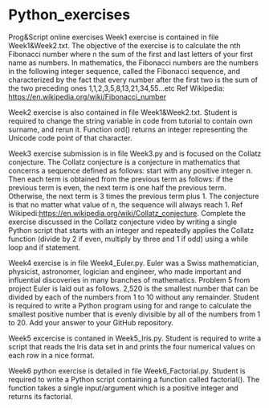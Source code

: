 # Python_exercises
Prog&amp;Script online exercises
Week1 exercise is contained in file Week1&Week2.txt. The objective of the exercise is to calculate the nth Fibonacci number where n the sum of the first and last letters of your first name as numbers. In mathematics, the Fibonacci numbers are the numbers in the following integer sequence, called the Fibonacci sequence, and characterized by the fact that every number after the first two is the sum of the two preceding ones 1,1,2,3,5,8,13,21,34,55...etc Ref Wikipedia: https://en.wikipedia.org/wiki/Fibonacci_number

Week2 exercise is also contained in file Week1&Week2.txt. Student is required to change the string variable in code from tutorial to contain own surname, and rerun it. Function ord() returns an integer representing the Unicode code point of that character.

Week3 exercise submission is in file Week3.py and is focused on the Collatz conjecture. The Collatz conjecture is a conjecture in mathematics that concerns a sequence defined as follows: start with any positive integer n. Then each term is obtained from the previous term as follows: if the previous term is even, the next term is one half the previous term. Otherwise, the next term is 3 times the previous term plus 1. The conjecture is that no matter what value of n, the sequence will always reach 1. Ref Wikipedi:https://en.wikipedia.org/wiki/Collatz_conjecture. Complete the exercise discussed in the Collatz conjecture video by writing a single Python script that starts with an integer and repeatedly applies the Collatz function (divide by 2 if even, multiply by three and 1 if odd) using a while loop and if statement.

Week4 exercise is in file Week4_Euler.py. Euler was a Swiss mathematician, physicist, astronomer, logician and engineer, who made important and influential discoveries in many branches of mathematics. Problem 5 from project Euler is laid out as follows. 2,520 is the smallest number that can be divided by each of the numbers from 1 to 10 without any remainder. Student is required to write a Python program using for and range to calculate the smallest positive number that is evenly divisible by all of the numbers from 1 to 20. Add your answer to your GitHub repository.

Week5 excercise is contaned in Week5_Iris.py. Student is required to write a script that reads the Iris data set in 
and prints the four numerical values on each row in a nice format. 

Week6 python exercise is detailed in file Week6_Factorial.py. Student is required to write a Python script containing a function called factorial(). The function takes a single input/argument which is a positive integer and returns its factorial.



